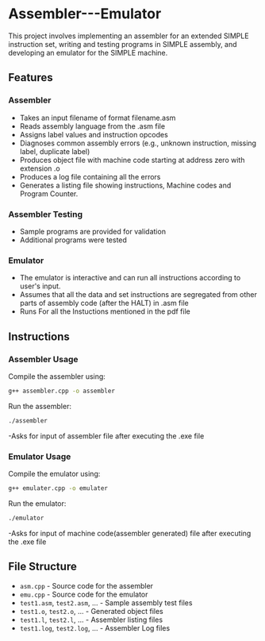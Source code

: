 # Assembler---Emulator
This project involves implementing an assembler for an extended SIMPLE instruction set, writing and testing programs in SIMPLE assembly, and developing an emulator for the SIMPLE machine.

## Features

### Assembler
- Takes an input filename of format filename.asm
- Reads assembly language from the .asm file
- Assigns label values and instruction opcodes
- Diagnoses common assembly errors (e.g., unknown instruction, missing label, duplicate label)
- Produces object file with machine code starting at address zero with extension .o
- Produces a log file containing all the errors
- Generates a listing file showing instructions, Machine codes and Program Counter.

### Assembler Testing
- Sample programs are provided for validation
- Additional programs were tested

### Emulator
- The emulator is interactive and can run all instructions according to user's input.
- Assumes that all the data and set instructions are segregated from other parts of  assembly code (after the HALT) in .asm file
- Runs For all the Instuctions mentioned in the pdf file

## Instructions

### Assembler Usage
Compile the assembler using:
```sh
g++ assembler.cpp -o assembler
```
Run the assembler:
```sh
./assembler 
```
-Asks for input of assembler file after executing the .exe file

### Emulator Usage
Compile the emulator using:
```sh
g++ emulater.cpp -o emulater
```
Run the emulator:
```sh
./emulator
```
-Asks for input of machine code(assembler generated) file after executing the .exe file

## File Structure
- `asm.cpp` - Source code for the assembler
- `emu.cpp` - Source code for the emulator
- `test1.asm`, `test2.asm`, ... - Sample assembly test files
- `test1.o`, `test2.o`, ... - Generated object files
- `test1.l`, `test2.l`, ... - Assembler listing files
- `test1.log`, `test2.log`, ... - Assembler Log files
